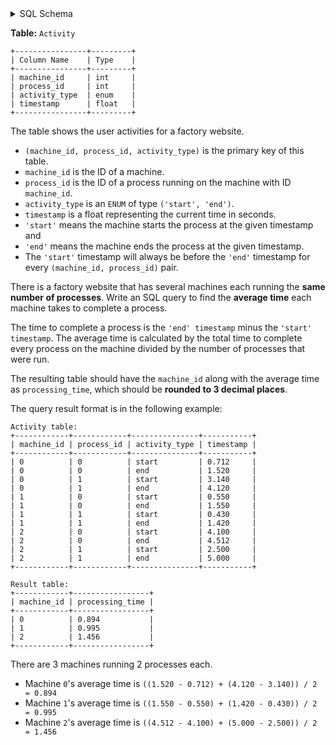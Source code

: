 <details>
<summary> SQL Schema</summary>

```sql
DROP TABLE IF EXISTS Activity;

CREATE TABLE IF NOT EXISTS
  Activity (machine_id int, process_id int, activity_type ENUM('start', 'end'), timestamp float);

INSERT INTO
  Activity (machine_id, process_id, activity_type, timestamp)
VALUES
  ('0', '0', 'start', '0.712'),
  ('0', '0', 'end', '1.52'),
  ('0', '1', 'start', '3.14'),
  ('0', '1', 'end', '4.12'),
  ('1', '0', 'start', '0.55'),
  ('1', '0', 'end', '1.55'),
  ('1', '1', 'start', '0.43'),
  ('1', '1', 'end', '1.42'),
  ('2', '0', 'start', '4.1'),
  ('2', '0', 'end', '4.512'),
  ('2', '1', 'start', '2.5'),
  ('2', '1', 'end', '5');
```

</details>

**Table:** `Activity`

```
+----------------+---------+
| Column Name    | Type    |
+----------------+---------+
| machine_id     | int     |
| process_id     | int     |
| activity_type  | enum    |
| timestamp      | float   |
+----------------+---------+
```

The table shows the user activities for a factory website.

- `(machine_id, process_id, activity_type)` is the primary key of this table.
- `machine_id` is the ID of a machine.
- `process_id` is the ID of a process running on the machine with ID `machine_id`.
- `activity_type` is an `ENUM` of type `('start', 'end')`.
- `timestamp` is a float representing the current time in seconds.
- `'start'` means the machine starts the process at the given timestamp and 
- `'end'` means the machine ends the process at the given timestamp.
- The `'start'` timestamp will always be before the `'end'` timestamp for every `(machine_id, process_id)` pair.

There is a factory website that has several machines each running the **same number of processes**. Write an SQL query to find the **average time** each machine takes to complete a process.

The time to complete a process is the `'end' timestamp` minus the `'start' timestamp`. The average time is calculated by the total time to complete every process on the machine divided by the number of processes that were run.

The resulting table should have the `machine_id` along with the average time as `processing_time`, which should be **rounded to 3 decimal places**.

The query result format is in the following example:

```
Activity table:
+------------+------------+---------------+-----------+
| machine_id | process_id | activity_type | timestamp |
+------------+------------+---------------+-----------+
| 0          | 0          | start         | 0.712     |
| 0          | 0          | end           | 1.520     |
| 0          | 1          | start         | 3.140     |
| 0          | 1          | end           | 4.120     |
| 1          | 0          | start         | 0.550     |
| 1          | 0          | end           | 1.550     |
| 1          | 1          | start         | 0.430     |
| 1          | 1          | end           | 1.420     |
| 2          | 0          | start         | 4.100     |
| 2          | 0          | end           | 4.512     |
| 2          | 1          | start         | 2.500     |
| 2          | 1          | end           | 5.000     |
+------------+------------+---------------+-----------+

Result table:
+------------+-----------------+
| machine_id | processing_time |
+------------+-----------------+
| 0          | 0.894           |
| 1          | 0.995           |
| 2          | 1.456           |
+------------+-----------------+
```

There are 3 machines running 2 processes each.
- Machine `0`'s average time is `((1.520 - 0.712) + (4.120 - 3.140)) / 2 = 0.894`
- Machine `1`'s average time is `((1.550 - 0.550) + (1.420 - 0.430)) / 2 = 0.995`
- Machine `2`'s average time is `((4.512 - 4.100) + (5.000 - 2.500)) / 2 = 1.456`